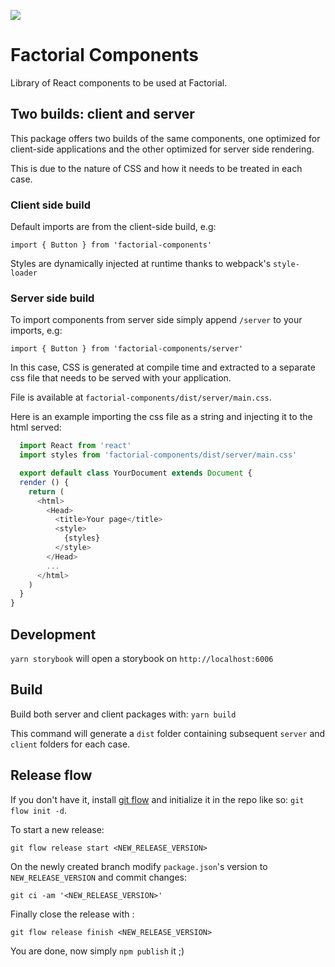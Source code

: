 ![](https://travis-ci.org/factorialco/factorial-components.svg?branch=master)

# Factorial Components

Library of React components to be used at Factorial.

## Two builds: client and server

This package offers two builds of the same components, one optimized for client-side
applications and the other optimized for server side rendering.

This is due to the nature of CSS and how it needs to be treated in each case.

### Client side build

Default imports are from the client-side build, e.g:

`import { Button } from 'factorial-components'`

Styles are dynamically injected at runtime thanks to webpack's `style-loader`

### Server side build

To import components from server side simply append `/server` to your imports, e.g:

`import { Button } from 'factorial-components/server'`

In this case, CSS is generated at compile time and extracted to a separate css file
that needs to be served with your application.

File is available at `factorial-components/dist/server/main.css`.

Here is an example importing the css file as a string and injecting it to the html served:

```javascript
  import React from 'react'
  import styles from 'factorial-components/dist/server/main.css'

  export default class YourDocument extends Document {
  render () {
    return (
      <html>
        <Head>
          <title>Your page</title>
          <style>
            {styles}
          </style>
        </Head>
        ...
      </html>
    )
  }
}
```

## Development

`yarn storybook` will open a storybook on `http://localhost:6006`

## Build

Build both server and client packages with: `yarn build`

This command will generate a `dist` folder containing subsequent `server` and `client` folders for each case.

## Release flow
If you don't have it, install [git flow](https://github.com/nvie/gitflow) and initialize it in the repo like so: `git flow init -d`.

To start a new release:

`git flow release start <NEW_RELEASE_VERSION>`

On the newly created branch modify `package.json`'s version to `NEW_RELEASE_VERSION` and commit changes:

`git ci -am '<NEW_RELEASE_VERSION>'`

Finally close the release with :

`git flow release finish <NEW_RELEASE_VERSION>`

You are done, now simply `npm publish` it ;)
